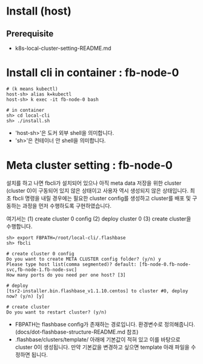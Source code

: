 # Install (host)

## Prerequisite

- k8s-local-cluster-setting-README.md

# Install cli in container : fb-node-0

```
# (k means kubectl)
host-sh> alias k=kubectl
host-sh> k exec -it fb-node-0 bash

# in container
sh> cd local-cli
sh> ./install.sh
```

- 'host-sh>'은 도커 외부 shell을 의미합니다.
- 'sh>'은 컨테이너 안 shell을 의미합니다.

# Meta cluster setting : fb-node-0

설치를 하고 나면 fbcli가 설치되어 있으나 아직 meta data 저장을 위한 cluster (cluster 0)이
구동되어 있지 않은 상태이고 사용자 역시 생성되지 않은 상태입니다. 최초 fbcli 명령을 내릴 경우에는
필요한 cluster config를 생성하고 cluster를 배포 및 구동하는 과정을 먼저 수행하도록 구현하였습니다.

여기서는 (1) create cluster 0 config (2) deploy cluster 0 (3) create cluster을
수행합니다.

```
sh> export FBPATH=/root/local-cli/.flashbase
sh> fbcli

# create cluster 0 config
Do you want to create META CLUSTER config folder? (y/n) y
Please type host list(comma segmented)? default: [fb-node-0.fb-node-svc,fb-node-1.fb-node-svc]
How many ports do you need per one host? [3]

# deploy
[tsr2-installer.bin.flashbase_v1.1.10.centos] to cluster #0, deploy now? (y/n) [y]

# create cluster
Do you want to restart cluster? (y/n)
```

- FBPATH는 flashbase config가 존재하는 경로입니다. 환경변수로 정의해줍니다.
  (docs/dot-flashbase-structure-README.md 참조)
- .flashbase/clusters/template/ 아래에 기본값이 적혀 있고 이를 바탕으로 cluster 0이 생성됩니다.
  만약 기본값을 변경하고 싶으면 template 아래 파일을 수정하면 됩니다.
  
